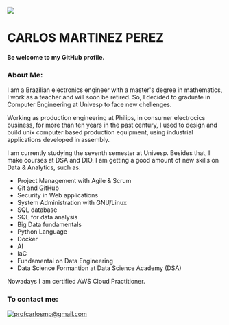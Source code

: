 ![](dificuldade1.jpeg)

# **CARLOS MARTINEZ PEREZ**

#### Be welcome to my GitHub profile.

### **About Me:**

I am a Brazilian electronics engineer with a master's degree in mathematics, I work as a teacher and will soon be retired. So, I decided to graduate in Computer Engineering at Univesp to face new chellenges.

Working as production engineering at Philips, in consumer electrocics business, for more than ten years in the past century, I used to design and build unix computer based production equipment, using industrial applications developed in assembly.

I am currently studying the seventh semester at Univesp. Besides that, I make courses at DSA and DIO. I am getting a good amount of new skills on Data & Analytics, such as:

- Project Management with Agile & Scrum
- Git and GitHub
- Security in Web applications
- System Administration with GNU/Linux
- SQL database
- SQL for data analysis
- Big Data fundamentals
- Python Language
- Docker
- AI
- IaC
- Fundamental on Data Engineering
- Data Science Formantion at Data Science Academy (DSA)

Nowadays I am certified AWS Cloud Practitioner.

### **To contact me:**

[![profcarlosmp@gmail.com](gmail12.png)](mailto:profcarlosmp@gmail.com)
